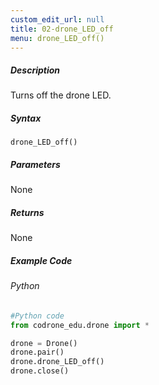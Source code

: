 ```yaml
---
custom_edit_url: null
title: 02-drone_LED_off
menu: drone_LED_off()
---
```


##### Description

Turns off the drone LED.

##### Syntax
```drone_LED_off()```<br />


##### Parameters

None


##### Returns

None

##### Example Code
###### Python
```python
#Python code
from codrone_edu.drone import *

drone = Drone()
drone.pair()
drone.drone_LED_off()
drone.close()
```
